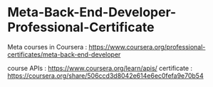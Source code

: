 # Meta-Back-End-Developer-Professional-Certificate
Meta courses in Coursera : https://www.coursera.org/professional-certificates/meta-back-end-developer

course APIs : https://www.coursera.org/learn/apis/
    certificate : https://coursera.org/share/506ccd3d8042e614e6ec0fefa9e70b54